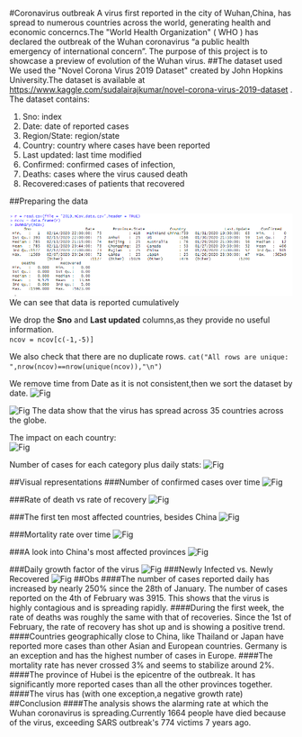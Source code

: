 
#Coronavirus outbreak
A virus first reported in the city of Wuhan,China, has spread to numerous countries across the world, generating health and economic concerncs.The "World Health Organization" ( WHO ) has declared the outbreak of the Wuhan coronavirus “a public health emergency of international concern”.
The purpose of this project is to showcase a preview of evolution of the Wuhan virus.
##The dataset used
We used the "Novel Corona Virus 2019 Dataset" created by John Hopkins University.The dataset is available at <https://www.kaggle.com/sudalairajkumar/novel-corona-virus-2019-dataset> .
The dataset contains:
<br>

1. Sno: index
3. Date: date of reported cases
4. Region/State: region/state
5. Country: country where cases have been reported
6. Last updated: last time modified
7. Confirmed: confirmed cases of infection,
8. Deaths: cases where the virus caused death
9. Recovered:cases of patients that recovered
  
##Preparing the data



![Fig](Figure1.png)
We can see that data is reported cumulatively


We drop the **Sno** and **Last updated** columns,as they provide no useful information.<br>
```ncov = ncov[c(-1,-5)]```<br>

We also check that there are no duplicate rows.
```cat("All rows are unique: ",nrow(ncov)==nrow(unique(ncov)),"\n")```

We remove time from Date as it is not consistent,then we sort the dataset by date.
![Fig](Fig2.png)

![Fig](Fig3.png)
The data show that the virus has spread across 35 countries across the globe.

The impact on each country:<br>
![Fig](Fig4.png)

Number of cases for each category plus daily stats:
![Fig](Fig5.png)

##Visual representations
###Number of confirmed cases over time
![Fig](ConfirmedCasesOverTime.png)

###Rate of death vs rate of recovery
![Fig](DeathRatevsRecoveryRate.png)

###The first ten most affected countries, besides China
![Fig](TenMostAffectedCountries.png)

###Mortality rate over time
![Fig](MortalityRateOverTime.png)

###A look into China's most affected provinces
![Fig](ChinaProvinces.png)

###Daily growth factor of the virus
![Fig](GrowthFactor.png)
###Newly Infected vs. Newly Recovered
![Fig](NewlyInfectedvsNewlyRecovered.png)
##Obs
####The number of cases reported daily has increased by nearly 250% since the 28th of January. The number of cases reported on the 4th of February was 3915. This shows that the virus is highly contagious and is spreading rapidly.
####During the first week, the rate of deaths was roughly the same with that of recoveries. Since the 1st of February, the rate of recovery has shot up and is showing a positive trend.
####Countries geographically close to China, like Thailand or Japan have reported more cases than other Asian and European countries. Germany is an exception and has the highest number of cases in Europe.
####The mortality rate has never crossed 3% and seems to stabilize around 2%. 
####The province of Hubei is the epicentre of the outbreak. It has significantly more reported cases than all the other provinces together. 
####The virus has (with one exception,a negative growth rate)
##Conclusion
####The analysis shows the alarming rate at which the Wuhan coronavirus is spreading.Currently 1664 people have died because of the virus, exceeding SARS outbreak's 774 victims 7 years ago.
